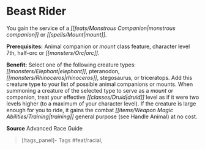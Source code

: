 ﻿---
cssclass: [feats]

---
# Beast Rider

You gain the service of a _[[feats/Monstrous Companion|monstrous companion]]_ or _[[spells/Mount|mount]]_.

**Prerequisites:** Animal companion or _mount_ class feature, character level 7th, half-orc or _[[monsters/Orc|orc]]_.

**Benefit:** Select one of the following creature types: _[[monsters/Elephant|elephant]]_, pteranodon, _[[monsters/Rhinoceros|rhinoceros]]_, stegosaurus, or triceratops. Add this creature type to your list of possible animal companions or mounts. When summoning a creature of the selected type to serve as a _mount_ or companion, treat your effective _[[classes/Druid|druid]]_ level as if it were two levels higher (to a maximum of your character level). If the creature is large enough for you to ride, it gains the combat _[[items/Weapon Magic Abilities/Training|training]]_ general purpose (see Handle Animal) at no cost.

**Source** Advanced Race Guide
>[!tags_panel]- Tags
> #feat/racial, 
